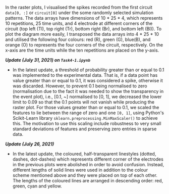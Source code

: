 In the raster plots, I visualised the spikes recorded from the first circuit `data[0, :]` or `circuit[0]` under the some randomly selected simulation patterns. The data arrays have dimensions of 10 * 25 * 4, which represents 10 repetitions, 25 time units, and 4 electrode at different corners of the circuit (top left (Tl), top right (Tr), bottom right (Br), and bottom left (Bl)). To plot the diagram more easily, I transposed the data arrays into 4 * 25 * 10 and utilised the following four colours: red (R), green (G), blue(B), and orange (O) to represents the four corners of the circuit, respectively. On the x-axis are the time units while the ten repetitions are placed on the y-axis.


**_Update (July 31, 2021) on `Task4-1.ipynb`_**
* In the latest update, a threshold of probability greater than or equal to 0.1 was implemented to the experimental data. That is, if a data point has value greater than or equal to 0.1, it was considered a spike, otherwise it was discarded. However, to prevent 0.1 being normalised to zero (normalisation due to the fact it was needed to show the transparency in the event plot), i.e., [0.1, ~] normalised to [0, 1], we decreased the lower limit to 0.09 so that the 0.1 points will not vanish while producing the raster plot. For those values greater than or equal to 0.1, we scaled the features to lie between the range of zero and one `[0, 1]`, using Python's Scikit-Learn library `sklearn.preprocessing.MinMaxScaler()` to achieve this. The motivation to use this scaling include robustness to very small standard deviations of features and preserving zero entries in sparse data.

**_Update (July 26, 2021)_**
* In the latest update, the coloured, half-transparent linestyles (dotted, dashes, dot-dashes) which represents different corner of the electrodes in the previous plots were abolished in order to avoid confusion. Instead, different lengths of solid lines were used in addition to the colour scheme mentioned above and they were placed on top of each other. The lengths of the coloured lines are arranged in descending order: red, green, cyan and yellow. 

